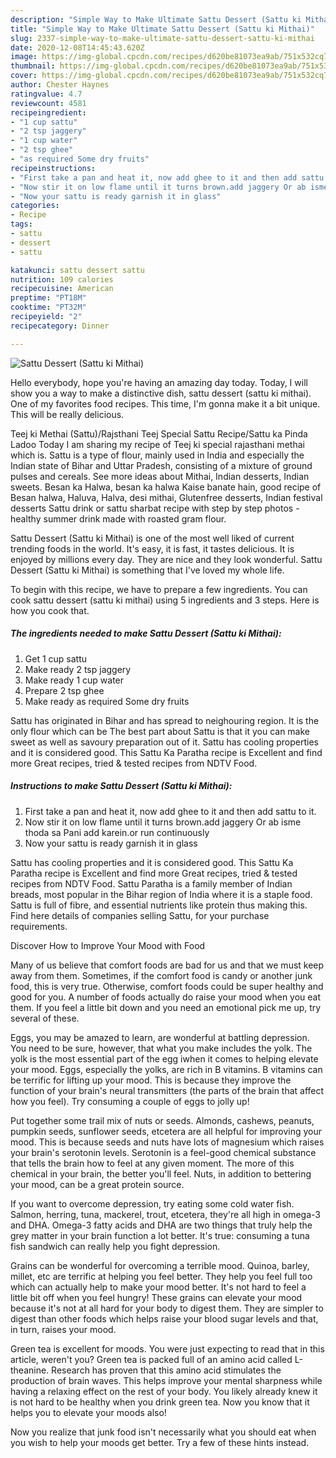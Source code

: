 ```yaml
---
description: "Simple Way to Make Ultimate Sattu Dessert (Sattu ki Mithai)"
title: "Simple Way to Make Ultimate Sattu Dessert (Sattu ki Mithai)"
slug: 2337-simple-way-to-make-ultimate-sattu-dessert-sattu-ki-mithai
date: 2020-12-08T14:45:43.620Z
image: https://img-global.cpcdn.com/recipes/d620be81073ea9ab/751x532cq70/sattu-dessert-sattu-ki-mithai-recipe-main-photo.jpg
thumbnail: https://img-global.cpcdn.com/recipes/d620be81073ea9ab/751x532cq70/sattu-dessert-sattu-ki-mithai-recipe-main-photo.jpg
cover: https://img-global.cpcdn.com/recipes/d620be81073ea9ab/751x532cq70/sattu-dessert-sattu-ki-mithai-recipe-main-photo.jpg
author: Chester Haynes
ratingvalue: 4.7
reviewcount: 4581
recipeingredient:
- "1 cup sattu"
- "2 tsp jaggery"
- "1 cup water"
- "2 tsp ghee"
- "as required Some dry fruits"
recipeinstructions:
- "First take a pan and heat it, now add ghee to it and then add sattu to it."
- "Now stir it on low flame until it turns brown.add jaggery Or ab isme thoda sa Pani add karein.or run continuously"
- "Now your sattu is ready garnish it in glass"
categories:
- Recipe
tags:
- sattu
- dessert
- sattu

katakunci: sattu dessert sattu 
nutrition: 109 calories
recipecuisine: American
preptime: "PT18M"
cooktime: "PT32M"
recipeyield: "2"
recipecategory: Dinner

---
```



![Sattu Dessert (Sattu ki Mithai)](https://img-global.cpcdn.com/recipes/d620be81073ea9ab/751x532cq70/sattu-dessert-sattu-ki-mithai-recipe-main-photo.jpg)

Hello everybody, hope you're having an amazing day today. Today, I will show you a way to make a distinctive dish, sattu dessert (sattu ki mithai). One of my favorites food recipes. This time, I'm gonna make it a bit unique. This will be really delicious.

Teej ki Methai (Sattu)/Rajsthani Teej Special Sattu Recipe/Sattu ka Pinda Ladoo Today I am sharing my recipe of Teej ki special rajasthani methai which is. Sattu is a type of flour, mainly used in India and especially the Indian state of Bihar and Uttar Pradesh, consisting of a mixture of ground pulses and cereals. See more ideas about Mithai, Indian desserts, Indian sweets. Besan ka Halwa, besan ka halwa Kaise banate hain, good recipe of Besan halwa, Haluva, Halva, desi mithai, Glutenfree desserts, Indian festival desserts Sattu drink or sattu sharbat recipe with step by step photos - healthy summer drink made with roasted gram flour.

Sattu Dessert (Sattu ki Mithai) is one of the most well liked of current trending foods in the world. It's easy, it is fast, it tastes delicious. It is enjoyed by millions every day. They are nice and they look wonderful. Sattu Dessert (Sattu ki Mithai) is something that I've loved my whole life.


To begin with this recipe, we have to prepare a few ingredients. You can cook sattu dessert (sattu ki mithai) using 5 ingredients and 3 steps. Here is how you cook that.

<!--inarticleads1-->

##### The ingredients needed to make Sattu Dessert (Sattu ki Mithai):

1. Get 1 cup sattu
1. Make ready 2 tsp jaggery
1. Make ready 1 cup water
1. Prepare 2 tsp ghee
1. Make ready as required Some dry fruits


Sattu has originated in Bihar and has spread to neighouring region. It is the only flour which can be The best part about Sattu is that it you can make sweet as well as savoury preparation out of it. Sattu has cooling properties and it is considered good. This Sattu Ka Paratha recipe is Excellent and find more Great recipes, tried &amp; tested recipes from NDTV Food. 

<!--inarticleads2-->

##### Instructions to make Sattu Dessert (Sattu ki Mithai):

1. First take a pan and heat it, now add ghee to it and then add sattu to it.
1. Now stir it on low flame until it turns brown.add jaggery Or ab isme thoda sa Pani add karein.or run continuously
1. Now your sattu is ready garnish it in glass


Sattu has cooling properties and it is considered good. This Sattu Ka Paratha recipe is Excellent and find more Great recipes, tried &amp; tested recipes from NDTV Food. Sattu Paratha is a family member of Indian breads, most popular in the Bihar region of India where it is a staple food. Sattu is full of fibre, and essential nutrients like protein thus making this. Find here details of companies selling Sattu, for your purchase requirements. 

Discover How to Improve Your Mood with Food


Many of us believe that comfort foods are bad for us and that we must keep away from them. Sometimes, if the comfort food is candy or another junk food, this is very true. Otherwise, comfort foods could be super healthy and good for you. A number of foods actually do raise your mood when you eat them. If you feel a little bit down and you need an emotional pick me up, try several of these.

Eggs, you may be amazed to learn, are wonderful at battling depression. You need to be sure, however, that what you make includes the yolk. The yolk is the most essential part of the egg iwhen it comes to helping elevate your mood. Eggs, especially the yolks, are rich in B vitamins. B vitamins can be terrific for lifting up your mood. This is because they improve the function of your brain's neural transmitters (the parts of the brain that affect how you feel). Try consuming a couple of eggs to jolly up!

Put together some trail mix of nuts or seeds. Almonds, cashews, peanuts, pumpkin seeds, sunflower seeds, etcetera are all helpful for improving your mood. This is because seeds and nuts have lots of magnesium which raises your brain's serotonin levels. Serotonin is a feel-good chemical substance that tells the brain how to feel at any given moment. The more of this chemical in your brain, the better you'll feel. Nuts, in addition to bettering your mood, can be a great protein source.

If you want to overcome depression, try eating some cold water fish. Salmon, herring, tuna, mackerel, trout, etcetera, they're all high in omega-3 and DHA. Omega-3 fatty acids and DHA are two things that truly help the grey matter in your brain function a lot better. It's true: consuming a tuna fish sandwich can really help you fight depression. 

Grains can be wonderful for overcoming a terrible mood. Quinoa, barley, millet, etc are terrific at helping you feel better. They help you feel full too which can actually help to make your mood better. It's not hard to feel a little bit off when you feel hungry! These grains can elevate your mood because it's not at all hard for your body to digest them. They are simpler to digest than other foods which helps raise your blood sugar levels and that, in turn, raises your mood.

Green tea is excellent for moods. You were just expecting to read that in this article, weren't you? Green tea is packed full of an amino acid called L-theanine. Research has proven that this amino acid stimulates the production of brain waves. This helps improve your mental sharpness while having a relaxing effect on the rest of your body. You likely already knew it is not hard to be healthy when you drink green tea. Now you know that it helps you to elevate your moods also!

Now you realize that junk food isn't necessarily what you should eat when you wish to help your moods get better. Try  a few  of  these  hints  instead.

